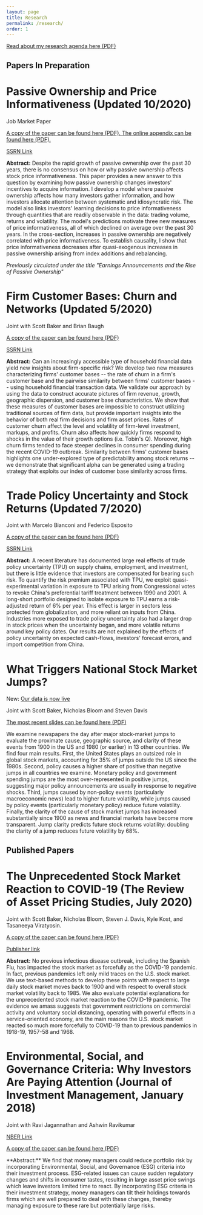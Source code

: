 ```yaml
---
layout: page
title: Research
permalink: /research/
order: 1
---
```


<p>
  <a href="/images/MS_research_agenda.pdf" target="_blank">
    Read about my research agenda here (PDF)
  </a>
</p>

## Papers In Preparation

# Passive Ownership and Price Informativeness (Updated 10/2020)
Job Market Paper

<p>
  <a href="/images/sammon_jmp.pdf" target="_blank">
    A copy of the paper can be found here (PDF).
  </a>   <a href="/images/sammon_jmp_appendix.pdf" target="_blank">
    The online appendix can be found here (PDF).
  </a>
</p>

<a href="https://papers.ssrn.com/sol3/papers.cfm?abstract_id=3694777" title="b1">SSRN Link</a>

**Abstract:** Despite the rapid growth of passive ownership over the past 30 years, there is no consensus on how or why passive ownership affects stock price informativeness.  This paper provides a new answer to this question by examining how passive ownership changes investors' incentives to acquire information.  I develop a model where passive ownership affects how many investors gather information, and how investors allocate attention between systematic and idiosyncratic risk.     The model also links investors' learning decisions to price informativeness through quantities that are readily observable in the data: trading volume, returns and volatility.  The model's predictions motivate three new measures of price informativeness, all of which declined on average over the past 30 years.  In the cross-section, increases in passive ownership are negatively correlated with price informativeness.  To establish causality, I show that price informativeness decreases after quasi-exogenous increases in passive ownership arising from index additions and rebalancing.

*Previously circulated under the title "Earnings Announcements and the Rise of Passive Ownership"*


# Firm Customer Bases: Churn and Networks (Updated 5/2020)

Joint with Scott Baker and Brian Baugh

<p>
  <a href="/images/fcb.pdf" target="_blank">
    A copy of the paper can be found here (PDF)
  </a>
</p>

<a href="https://papers.ssrn.com/sol3/papers.cfm?abstract_id=3605582" title="b1">SSRN Link</a>

**Abstract:**  Can an increasingly accessible type of household financial data yield new insights about firm-specific risk? We develop two new measures characterizing firms' customer bases -- the rate of churn in a firm's customer base and the pairwise similarity between firms' customer bases -- using household financial transaction data. We validate our approach by using the data to construct accurate pictures of firm revenue, growth, geographic dispersion, and customer base characteristics. We show that these measures of customer bases are impossible to construct utilizing traditional sources of firm data, but provide important insights into the behavior of both real firm decisions and firm asset prices. Rates of customer churn affect the level and volatility of firm-level investment, markups, and profits. Churn also affects how quickly firms respond to shocks in the value of their growth options (i.e. Tobin's Q). Moreover, high churn firms tended to face steeper declines in consumer spending during the recent COVID-19 outbreak. Similarity between firms' customer bases highlights one under-explored type of predictability among stock returns -- we demonstrate that significant alpha can be generated using a trading strategy that exploits our index of customer base similarity across firms.


# Trade Policy Uncertainty and Stock Returns (Updated 7/2020)

Joint with Marcelo Bianconi and Federico Esposito

<p>
  <a href="/images/bes_trade.pdf" target="_blank">
    A copy of the paper can be found here (PDF)
  </a>
</p>

<a href="https://papers.ssrn.com/sol3/papers.cfm?abstract_id=3340700" title="b1">SSRN Link</a>

**Abstract:** A recent literature has documented large real effects of trade policy uncertainty (TPU) on supply chains, employment, and investment, but there is little evidence that investors are compensated for bearing such risk. To quantify the risk premium associated with TPU, we exploit quasi-experimental variation in exposure to TPU arising from Congressional votes to revoke China's preferential tariff treatment between 1990 and 2001. A long-short portfolio designed to isolate exposure to TPU earns a risk-adjusted return of 6% per year. This effect is larger in sectors less protected from globalization, and more reliant on inputs from China. Industries more exposed to trade policy uncertainty also had a larger drop in stock prices when the uncertainty began, and more volatile returns around key policy dates. Our results are not explained by the effects of policy uncertainty on expected cash-flows, investors' forecast errors, and import competition from China.

# What Triggers National Stock Market Jumps? 

New: [Our data is now live](https://stockmarketjumps.com/)

Joint with Scott Baker, Nicholas Bloom and Steven Davis

<p>
  <a href="/images/big_jumps.pdf" target="_blank">
    The most recent slides can be found here (PDF)
  </a>
</p>

We examine newspapers the day after major stock-market jumps to evaluate the proximate cause, geographic source, and clarity of these events from 1900 in the US and 1980 (or earlier) in 13 other countries. We find four main results. First, the United States plays an outsized role in global stock markets, accounting for 35\% of jumps outside the US since the 1980s. Second, policy causes a higher share of positive than negative jumps in all countries we examine. Monetary policy and government spending jumps are the most over-represented in positive jumps, suggesting major policy announcements are usually in response to negative shocks. Third, jumps caused by non-policy events (particularly macroeconomic news) lead to higher future volatility, while jumps caused by policy events (particularly monetary policy) reduce future volatility. Finally, the clarity of the cause of stock market jumps has increased substantially since 1900 as news and financial markets have become more transparent. Jump clarity predicts future stock returns volatility: doubling the clarity of a jump reduces future volatility by 68%.


## Published Papers

# The Unprecedented Stock Market Reaction to COVID-19 (The Review of Asset Pricing Studies, July 2020)

Joint with Scott Baker, Nicholas Bloom, Steven J. Davis, Kyle Kost, and Tasaneeya Viratyosin.  

<p>
  <a href="/images/unprecedented_6_2020.pdf" target="_blank">
    A copy of the paper can be found here (PDF)
  </a>
</p>

<p>
  <a href="https://academic.oup.com/raps/advance-article/doi/10.1093/rapstu/raaa008/5873533" target="_blank">
    Publisher link
  </a>
</p>


**Abstract:** No previous infectious disease outbreak, including the Spanish Flu, has impacted the stock market as forcefully as the COVID-19 pandemic. In fact, previous pandemics left only mild traces on the U.S. stock market. We use text-based methods to develop these points with respect to large daily stock market moves back to 1900 and with respect to overall stock market volatility back to 1985. We also evaluate potential explanations for the unprecedented stock market reaction to the COVID-19 pandemic. The evidence we amass suggests that government restrictions on commercial activity and voluntary social distancing, operating with powerful effects in a service-oriented economy, are the main reasons the U.S. stock market reacted so much more forcefully to COVID-19 than to previous pandemics in 1918-19, 1957-58 and 1968.

# Environmental, Social, and Governance Criteria: Why Investors Are Paying Attention (Journal of Investment Management, January 2018)

Joint with Ravi Jagannathan and Ashwin Ravikumar

<a href="https://www.nber.org/papers/w24063" title="b1">NBER Link</a>

<p>
  <a href="/images/ESG_9_5_2017.pdf" target="_blank">
    A copy of the paper can be found here (PDF)
  </a>
</p>
**Abstract:** We find that money managers could reduce portfolio risk by incorporating Environmental, Social, and Governance (ESG) criteria into their investment process. ESG-related issues can cause sudden regulatory changes and shifts in consumer tastes, resulting in large asset price swings which leave investors limited time to react. By incorporating ESG criteria in their investment strategy, money managers can tilt their holdings towards firms which are well prepared to deal with these changes, thereby managing exposure to these rare but potentially large risks.
